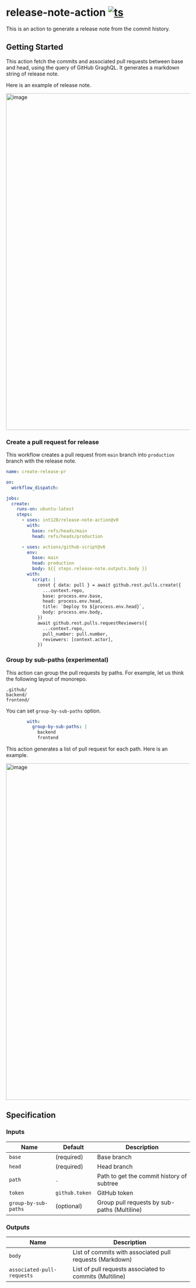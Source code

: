 # release-note-action [![ts](https://github.com/int128/release-note-action/actions/workflows/ts.yaml/badge.svg)](https://github.com/int128/release-note-action/actions/workflows/ts.yaml)

This is an action to generate a release note from the commit history.


## Getting Started

This action fetch the commits and associated pull requests between base and head, using the query of GitHub GraghQL.
It generates a markdown string of release note.

Here is an example of release note.

<img width="920" alt="image" src="https://user-images.githubusercontent.com/321266/168426345-c5cfc07f-d7f3-4e86-bae8-61b62b52410f.png">

### Create a pull request for release

This workflow creates a pull request from `main` branch into `production` branch with the release note.

```yaml
name: create-release-pr

on:
  workflow_dispatch:

jobs:
  create:
    runs-on: ubuntu-latest
    steps:
      - uses: int128/release-note-action@v0
        with:
          base: refs/heads/main
          head: refs/heads/production

      - uses: actions/github-script@v6
        env:
          base: main
          head: production
          body: ${{ steps.release-note.outputs.body }}
        with:
          script: |
            const { data: pull } = await github.rest.pulls.create({
              ...context.repo,
              base: process.env.base,
              head: process.env.head,
              title: `Deploy to ${process.env.head}`,
              body: process.env.body,
            })
            await github.rest.pulls.requestReviewers({
              ...context.repo,
              pull_number: pull.number,
              reviewers: [context.actor],
            })
```

### Group by sub-paths (experimental)

This action can group the pull requests by paths.
For example, let us think the following layout of monorepo.

```
.github/
backend/
frontend/
```

You can set `group-by-sub-paths` option.

```yaml
        with:
          group-by-sub-paths: |
            backend
            frontend
```

This action generates a list of pull request for each path.
Here is an example.

<img width="920" alt="image" src="https://user-images.githubusercontent.com/321266/168426515-621a5f68-697f-4284-aa33-a27045287684.png">


## Specification

### Inputs

| Name | Default | Description
|------|----------|------------
| `base` | (required) | Base branch
| `head` | (required) | Head branch
| `path` | `.` | Path to get the commit history of subtree
| `token` | `github.token` | GitHub token
| `group-by-sub-paths` | (optional) | Group pull requests by sub-paths (Multiline)


### Outputs

| Name | Description
|------|------------
| `body` | List of commits with associated pull requests (Markdown)
| `associated-pull-requests` | List of pull requests associated to commits (Multiline)
